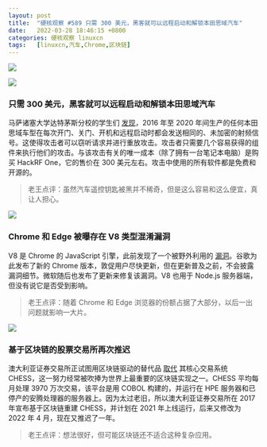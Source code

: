 ```yaml
---
layout: post
title:	"硬核观察 #589 只需 300 美元，黑客就可以远程启动和解锁本田思域汽车"
date:	2022-03-28 18:46:15 +0800 
categories:	硬核观察 linuxcn 
tags:	[linuxcn,汽车,Chrome,区块链]
---
```



![](/Asserts/Images//attachment/album/202203/28/184519afo35655djpotdq3.jpg)


![](/Asserts/Images//attachment/album/202203/28/184534ayyq3r64lrjqoafy.jpg)


### 只需 300 美元，黑客就可以远程启动和解锁本田思域汽车


马萨诸塞大学达特茅斯分校的学生们 [发现](https://www.theregister.com/2022/03/25/honda_civic_hack/)，2016 年至 2020 年间生产的任何本田思域车型在每次开门、关门、开机和远程启动时都会发送相同的、未加密的射频信号。这使得攻击者可以窃听请求并进行重放攻击。攻击者只需要几个容易获得的组件来执行他们的攻击。与该攻击有关的唯一成本（除了拥有一台笔记本电脑）是购买 HackRF One，它的售价在 300 美元左右。攻击中使用的所有软件都是免费和开源的。



> 
> 老王点评：虽然汽车遥控钥匙被黑并不稀奇，但是这么容易和这么便宜，真让人担心。
> 
> 
> 


![](/Asserts/Images//attachment/album/202203/28/184544rou4l48mlnxs6i8l.jpg)


### Chrome 和 Edge 被曝存在 V8 类型混淆漏洞


V8 是 Chrome 的 JavaScript 引擎，此前发现了一个被野外利用的 [漏洞](https://www.zdnet.com/article/chrome-and-edge-hit-with-v8-type-confusion-vulnerability-with-in-the-wild-exploit/)。谷歌为此发布了新的 Chrome 版本，敦促用户尽快更新，但在更新普及之前，不会披露漏洞细节。微软随后也发布了更新来修复该漏洞。V8 也用于 Node.js 服务器端，但没有说它是否受到影响。



> 
> 老王点评：随着 Chrome 和 Edge 浏览器的份额占据了大部分，以后一出问题就影响一大片。
> 
> 
> 


![](/Asserts/Images//attachment/album/202203/28/184600ay3t3yyyfc8yz3cj.jpg)


### 基于区块链的股票交易所再次推迟


澳大利亚证券交易所正试图用区块链驱动的替代品 [取代](https://www.theregister.com/2022/03/28/asx_blockchain_chess_delay/) 其核心交易系统 CHESS，这一努力经常被吹捧为世界上最重要的区块链实现之一。CHESS 平均每月处理 3970 万次交易，该平台是用 COBOL 构建的，并运行在 HPE 服务器和已停产的安腾处理器的服务器上。因为太过老旧，所以澳大利亚证券交易所在 2017 年宣布基于区块链重建 CHESS，并计划在 2021 年上线运行，后来又修改为 2022 年 4 月，现在又推迟了一年。



> 
> 老王点评：想法很好，但可能区块链还不适合这种复杂应用。
> 
> 
>
